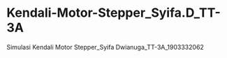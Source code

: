 # Kendali-Motor-Stepper_Syifa.D_TT-3A
Simulasi Kendali Motor Stepper_Syifa Dwianuga_TT-3A_1903332062
